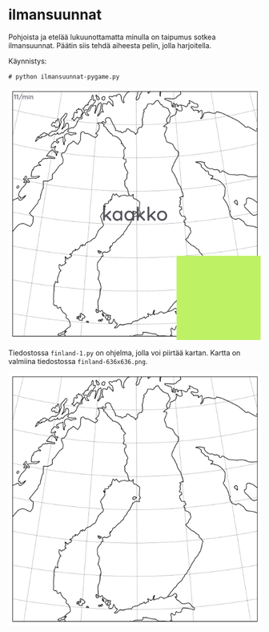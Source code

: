 # ilmansuunnat

Pohjoista ja etelää lukuunottamatta minulla on taipumus sotkea ilmansuunnat. Päätin siis tehdä aiheesta pelin, jolla harjoitella.

Käynnistys:
```
# python ilmansuunnat-pygame.py
```
![Screenshot](https://github.com/hietjmo/ilmansuunnat/blob/main/ilmansuunnat-screenshot.png?raw=true)

Tiedostossa `finland-1.py` on ohjelma, jolla voi piirtää kartan. Kartta on valmiina tiedostossa `finland-636x636.png`.

![Map](https://github.com/hietjmo/ilmansuunnat/blob/main/finland-636x636.png?raw=true)


